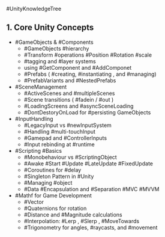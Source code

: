 #UnityKnowledgeTree

## 1. Core Unity Concepts
- #GameObjects & #Components
	- #GameObjects #hierarchy 
	- #Transform  #operations #Position #Rotation #scale
	- #tagging and #layer systems
	- using #GetComponent and #AddComponet
	- #Prefabs ( #creating, #instantiating , and #managing)
	- #PrefabVariants and #NestedPrefabs 
- #SceneManagement
	-  #ActiveScenes and #multipleScenes
	-  #Scene transitions ( #fadein / #out )
	-  #LoadingScreens and #asyncSceneLoading
	-  #DontDestoryOnLoad for #persisting GameObjects
-  #InputHandling
	-  #LegacyInput vs #newInputSystem
	-  #Handling #multi-touchInput
	- #Gamepad and #ControllerInputs
	- #Input rebinding at #runtime
- #Scripting #Basics
	- #Monobehaviour  vs #ScriptingObject
	- #Awake #Start #Update #LateUpdate #FixedUpdate 
	- #Coroutines for #delay 
	- #Singleton Pattern in #Unity
	- #Managing #object 
	- #Data #Encapsulation and #Separation #MVC #MVVM
- #Mathf for Game Development
	- #Vector 
	- #Quaternions for rotation
	- #Distance and #Magnitude calculations
	- #Interpolation: #Lerp , #Slerp , #MoveTowards
	- #Trigonometry for angles, #raycasts, and #movement
	
	
	